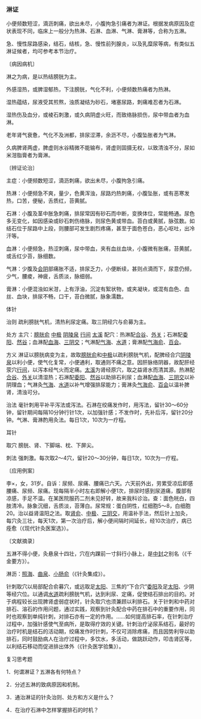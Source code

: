 ### 淋证

小便频数短涩，滴沥刺痛，欲出未尽，小腹拘急引痛者为淋证。根据发病原因及症状表现不同，临床上一般分为热淋、石淋、血淋、气淋、膏淋等，合称为五淋。

急、慢性尿路感染，结石，结核，急、慢性前列腺炎，以及乳糜尿等病，有类似五淋证候者，均可参考本节治疗。

〔病因病机〕

淋之为病，是以热结膀胱为主。

外感湿热，或脾湿郁热，下注膀胱，气化不利，小便频数热痛者为热淋。

湿热蕴结，尿液受其煎熬，浊质凝结为砂石，堵塞尿路，刺痛难忍者为石淋。

湿热伤及血分，或棱石刺激，或久病阴虚火旺，而致络脉损伤，尿中带血者为血淋。

老年肾气衰惫，气化不及洲都，排尿涩滞，余沥不尽，小腹坠胀者为气淋。

久病脾肾两虚，脾虚则水谷精微不能输布，肾虚则固摄无权，以致清浊不分，尿如米泔脂膏者为膏淋。

〔辨证论治〕

主症：小便频数短涩，滴沥刺痛，欲出未尽，小腹拘急引痛。

热淋：小便频急不爽，量少，色黄浑浊，尿路灼热刺痛，小腹坠胀，或有恶寒发热，口苦，便秘，舌质红，苔黄腻。

石淋：小腹及茎中胀急刺痛，排尿常因有砂石而中断，变换体位，常能畅通。尿色多无变化，如因感染或砂石刺伤络脉，则尿色黄或带血。苔白或黄腻，脉弦数。如结石位于尿路中上段，则腰部可发生剧烈疼痛，甚至于面色苍白，恶心呕吐，出冷汗等。

血淋：小便频急，热涩刺痛，尿中带血，夹有血丝血块，小腹微有胀痛，苔黄腻，或舌红少苔，脉细数。

气淋：少腹及[会阴](https://www.gmzyjc.com/read/zjs/zjs3.2.1-0.1.1.3.1.md)部痛胀不适，排尿乏力，小便断续，甚则点滴而下，尿意仍频，少气，腰痠，神疲，舌质淡，脉细弱。

膏淋：小便混浊如米泔，上有浮油，沉淀有絮状物，或夹凝块，或混有血色、血丝、血块，排尿不畅，口干，苔白微腻，脉象濡数。

体针

治则  疏利膀胱气机，清热利尿定痛。取三阴经穴与俞募为主。

处方  主穴：[膀胱俞](https://www.gmzyjc.com/read/zjs/zjs3.1.7-8-0.0.1.3.28.md)  [中极](https://www.gmzyjc.com/read/zjs/zjs3.2.1-0.1.1.3.3.md)  [阴陵泉](https://www.gmzyjc.com/read/zjs/zjs3.1.4-6-0.0.1.3.9.md)  [行间](https://www.gmzyjc.com/read/zjs/zjs3.1.9-12-0.0.4.3.2.md)  [太溪](https://www.gmzyjc.com/read/zjs/zjs3.1.7-8-0.0.2.3.3.md)  配穴：热淋配[合谷](https://www.gmzyjc.com/read/zjs/zjs3.1.1-3-0.1.2.3.4.md)、[外关](https://www.gmzyjc.com/read/zjs/zjs3.1.9-12-0.0.2.3.5.md)；石淋配[委阳](https://www.gmzyjc.com/read/zjs/zjs3.1.7-8-0.0.1.3.39.md)、[然谷](https://www.gmzyjc.com/read/zjs/zjs3.1.7-8-0.0.2.3.2.md)；血淋配[血海](https://www.gmzyjc.com/read/zjs/zjs3.1.4-6-0.0.1.3.10.md)、[三阴交](https://www.gmzyjc.com/read/zjs/zjs3.1.4-6-0.0.1.3.6.md)；气淋配[气海](https://www.gmzyjc.com/read/zjs/zjs3.2.1-0.1.1.3.6.md)、[水道](https://www.gmzyjc.com/read/zjs/zjs3.1.1-3-0.1.3.3.28.md)；膏淋配[气海俞](https://www.gmzyjc.com/read/zjs/zjs3.1.7-8-0.0.1.3.24.md)、[百会](https://www.gmzyjc.com/read/zjs/zjs3.2.2-0.0.1.3.20.md)。

方义  淋证以膀胱病变为主，故取[膀胱俞](https://www.gmzyjc.com/read/zjs/zjs3.1.7-8-0.0.1.3.28.md)和[中极](https://www.gmzyjc.com/read/zjs/zjs3.2.1-0.1.1.3.3.md)以疏利膀胱气机，配脾经合穴[阴陵泉](https://www.gmzyjc.com/read/zjs/zjs3.1.4-6-0.0.1.3.9.md)以利小便，使气化复常，小便通利，取通则不痛之意。因肝脉络阴器，故配肝经荥穴[行间](https://www.gmzyjc.com/read/zjs/zjs3.1.9-12-0.0.4.3.2.md)，以泻本经气火而定痛。[太溪](https://www.gmzyjc.com/read/zjs/zjs3.1.7-8-0.0.2.3.3.md)为肾经原穴，取之益肾水而清其源。热淋配[合谷](https://www.gmzyjc.com/read/zjs/zjs3.1.1-3-0.1.2.3.4.md)、[外关](https://www.gmzyjc.com/read/zjs/zjs3.1.9-12-0.0.2.3.5.md)以清湿热；石淋配[委阳](https://www.gmzyjc.com/read/zjs/zjs3.1.7-8-0.0.1.3.39.md)、[然谷](https://www.gmzyjc.com/read/zjs/zjs3.1.7-8-0.0.2.3.2.md)以助排石利尿；血淋配[血海](https://www.gmzyjc.com/read/zjs/zjs3.1.4-6-0.0.1.3.10.md)、[三阴交](https://www.gmzyjc.com/read/zjs/zjs3.1.4-6-0.0.1.3.6.md)以补阴理血；气淋灸[气海](https://www.gmzyjc.com/read/zjs/zjs3.2.1-0.1.1.3.6.md)、[水道](https://www.gmzyjc.com/read/zjs/zjs3.1.1-3-0.1.3.3.28.md)以补气增强排尿能力；膏淋灸[气海俞](https://www.gmzyjc.com/read/zjs/zjs3.1.7-8-0.0.1.3.24.md)、[百会](https://www.gmzyjc.com/read/zjs/zjs3.2.2-0.0.1.3.20.md)以温补脾肾，清浊可分。

治法  毫针刺用平补平泻法或泻法。石淋在绞痛发作时，用泻法，留针30～60分钟，留针期间每隔10分钟行针1次，以加强针感；不发作时，先补后泻，留针20分钟。气淋、膏淋酌用灸法。每日1次，10次为一疗程。

耳针

取穴  膀胱、肾、下脚端、枕、下屏尖。

刺法  强刺激。每次取2～4穴，留针20～30分钟，每日1次，10次为一疗程。

〔应用例案〕

李×，女，31岁。自诉：尿频、尿痛、腰痛已六天。六天前外出，劳累受凉后即感腰痛、尿频、尿痛。现每隔半小时左右即解小便1次，排尿时感到尿道痛，腹部有凉感，手足不温。在某医院服药二剂未见好转，故来我科诊治。查：面色㿠白，四肢清冷。脉象沉细，舌质淡，苔薄白。尿常规：蛋白阴性，红细胞5～8，白细胞20。治以益肾温阳之法。取[肾俞](https://www.gmzyjc.com/read/zjs/zjs3.1.7-8-0.0.1.3.23.md)、[中极](https://www.gmzyjc.com/read/zjs/zjs3.2.1-0.1.1.3.3.md)、[三阴交](https://www.gmzyjc.com/read/zjs/zjs3.1.4-6-0.0.1.3.6.md)，用温补手法，然后针上加灸，每穴灸三壮，每天1次，第一次治疗后，解小便间隔时间延长，经10次治疗，病已痊愈（《现代针灸医案选》）。

〔文献摘录〕

五淋不得小便，灸悬泉十四壮，穴在内踝前一寸斜行小脉上，是[中封](https://www.gmzyjc.com/read/zjs/zjs3.1.9-12-0.0.4.3.4.md)之别名（《千金要方》）。

淋沥：[照海](https://www.gmzyjc.com/read/zjs/zjs3.1.7-8-0.0.2.3.6.md)、[曲泉](https://www.gmzyjc.com/read/zjs/zjs3.1.9-12-0.0.4.3.8.md)、[小肠俞](https://www.gmzyjc.com/read/zjs/zjs3.1.7-8-0.0.1.3.27.md)（《针灸集成》）。

针刺取穴以局部配合俞募穴，或远取足[太阳](https://www.gmzyjc.com/read/zjs/zjs3.4-0.1.1.4.0.md)、三焦的“下合穴”[委阳](https://www.gmzyjc.com/read/zjs/zjs3.1.7-8-0.0.1.3.39.md)及足[太阳](https://www.gmzyjc.com/read/zjs/zjs3.4-0.1.1.4.0.md)、少阴等经穴位。以通调[水道](https://www.gmzyjc.com/read/zjs/zjs3.1.1-3-0.1.3.3.28.md)疏利膀胱气机，达到利尿、定痛，促使结石排出的目的。对于病程较长出现脾肾虚弱症状时，针灸取穴也须兼顾以利排石。关于针刺和中药对排石、溶石的作用问题，通过实践，观察到针灸配合中药在排石中的重要作用，同时也观察到单纯针刺，对排石亦有一定的作用。……如何提高排石率，在针刺治疗过程中，加强针感使气至病所，是取得疗效的关键。针刺治疗泌尿系结石，最好的治疗时机是结石的活动期，绞痛发作时针刺，不仅可消除疼痛，而且因势利导以助排石，同时鼓励病人在治疗过程中，多饮水，多活动，做跳跃动作，叩击肾区等，以利结石移动而促进排出体外（《针灸医学验集》）。

复习思考题

1．何谓淋证？五淋各有何特点？

2．分述五淋的致病原因和机制。

3．通治淋证的针灸治则、处方和方义是什么？

4．在治疗石淋中怎样掌握排石的时机？

 
